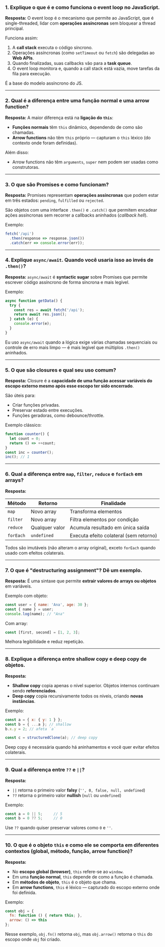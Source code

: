 ### 1. **Explique o que é e como funciona o event loop no JavaScript.**

**Resposta:**
O event loop é o mecanismo que permite ao JavaScript, que é single-threaded, lidar com **operações assíncronas** sem bloquear a thread principal.

Funciona assim:

1. A **call stack** executa o código síncrono.
2. Operações assíncronas (como `setTimeout` ou `fetch`) são delegadas ao **Web APIs**.
3. Quando finalizadas, suas callbacks vão para a **task queue**.
4. O event loop monitora e, quando a call stack está vazia, move tarefas da fila para execução.

É a base do modelo assíncrono do JS.

---

### 2. **Qual é a diferença entre uma função normal e uma arrow function?**

**Resposta:**
A maior diferença está na **ligação do `this`**:

* **Funções normais** têm `this` dinâmico, dependendo de como são chamadas.
* **Arrow functions** não têm `this` próprio — capturam o `this` léxico (do contexto onde foram definidas).

Além disso:

* Arrow functions não têm `arguments`, `super` nem podem ser usadas como construtoras.

---

### 3. **O que são Promises e como funcionam?**

**Resposta:**
Promises representam **operações assíncronas** que podem estar em três estados: `pending`, `fulfilled` ou `rejected`.

São objetos com uma interface `.then()` e `.catch()` que permitem encadear ações assíncronas sem recorrer a callbacks aninhados (*callback hell*).

Exemplo:

```js
fetch('/api')
  .then(response => response.json())
  .catch(err => console.error(err));
```

---

### 4. **Explique `async/await`. Quando você usaria isso ao invés de `.then()`?**

**Resposta:**
`async/await` é **syntactic sugar** sobre Promises que permite escrever código assíncrono de forma síncrona e mais legível.

Exemplo:

```js
async function getData() {
  try {
    const res = await fetch('/api');
    return await res.json();
  } catch (e) {
    console.error(e);
  }
}
```

Eu uso `async/await` quando a lógica exige várias chamadas sequenciais ou controle de erro mais limpo — é mais legível que múltiplos `.then()` aninhados.

---

### 5. **O que são closures e qual seu uso comum?**

**Resposta:**
Closure é a **capacidade de uma função acessar variáveis do escopo externo mesmo após esse escopo ter sido encerrado**.

São úteis para:

* Criar funções privadas.
* Preservar estado entre execuções.
* Funções geradoras, como debounce/throttle.

Exemplo clássico:

```js
function counter() {
  let count = 0;
  return () => ++count;
}
const inc = counter();
inc(); // 1
```

---

### 6. **Qual a diferença entre `map`, `filter`, `reduce` e `forEach` em arrays?**

**Resposta:**

| Método    | Retorno        | Finalidade                             |
| --------- | -------------- | -------------------------------------- |
| `map`     | Novo array     | Transforma elementos                   |
| `filter`  | Novo array     | Filtra elementos por condição          |
| `reduce`  | Qualquer valor | Acumula resultado em única saída       |
| `forEach` | `undefined`    | Executa efeito colateral (sem retorno) |

Todos são imutáveis (não alteram o array original), exceto `forEach` quando usado com efeitos colaterais.

---

### 7. **O que é "destructuring assignment"? Dê um exemplo.**

**Resposta:**
É uma sintaxe que permite **extrair valores de arrays ou objetos** em variáveis.

Exemplo com objeto:

```js
const user = { name: 'Ana', age: 30 };
const { name } = user;
console.log(name); // "Ana"
```

Com array:

```js
const [first, second] = [1, 2, 3];
```

Melhora legibilidade e reduz repetição.

---

### 8. **Explique a diferença entre shallow copy e deep copy de objetos.**

**Resposta:**

* **Shallow copy** copia apenas o nível superior. Objetos internos continuam sendo **referenciados**.
* **Deep copy** copia recursivamente todos os níveis, criando **novas instâncias**.

Exemplo:

```js
const a = { x: { y: 1 } };
const b = { ...a }; // shallow
b.x.y = 2; // afeta `a`

const c = structuredClone(a); // deep copy
```

Deep copy é necessária quando há aninhamentos e você quer evitar efeitos colaterais.

---

### 9. **Qual a diferença entre `??` e `||`?**

**Resposta:**

* `||` retorna o primeiro valor **falsy** (`'', 0, false, null, undefined`)
* `??` retorna o primeiro valor **nullish** (`null` ou `undefined`)

Exemplo:

```js
const a = 0 || 5;     // 5
const b = 0 ?? 5;     // 0
```

Use `??` quando quiser preservar valores como `0` e `''`.

---

### 10. **O que é o objeto `this` e como ele se comporta em diferentes contextos (global, método, função, arrow function)?**

**Resposta:**

* No **escopo global (browser)**, `this` refere-se ao `window`.
* Em uma **função normal**, `this` depende de como a função é chamada.
* Em **métodos de objeto**, `this` é o objeto que chama.
* Em **arrow functions**, `this` é léxico — capturado do escopo externo onde foi definida.

Exemplo:

```js
const obj = {
  fn: function () { return this; },
  arrow: () => this
};
```

Nesse exemplo, `obj.fn()` retorna `obj`, mas `obj.arrow()` retorna o `this` do escopo onde `obj` foi criado.
